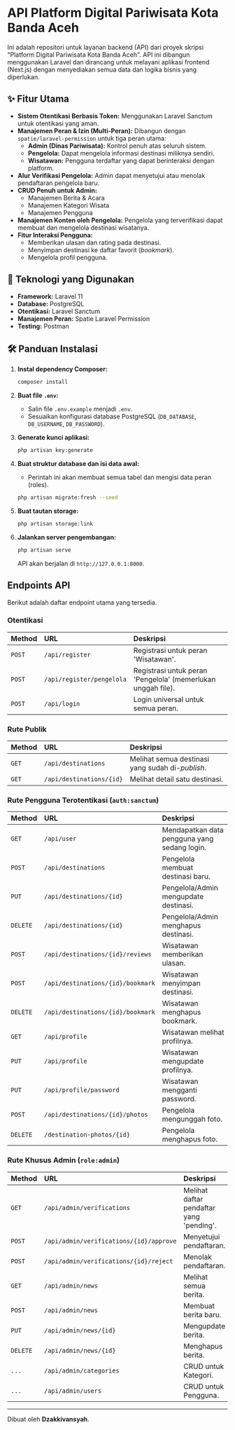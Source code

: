 # API Platform Digital Pariwisata Kota Banda Aceh

Ini adalah repositori untuk layanan backend (API) dari proyek skripsi "Platform Digital Pariwisata Kota Banda Aceh". API ini dibangun menggunakan Laravel dan dirancang untuk melayani aplikasi frontend (Next.js) dengan menyediakan semua data dan logika bisnis yang diperlukan.

## ✨ Fitur Utama

- **Sistem Otentikasi Berbasis Token:** Menggunakan Laravel Sanctum untuk otentikasi yang aman.
- **Manajemen Peran & Izin (Multi-Peran):** Dibangun dengan `spatie/laravel-permission` untuk tiga peran utama:
  - **Admin (Dinas Pariwisata):** Kontrol penuh atas seluruh sistem.
  - **Pengelola:** Dapat mengelola informasi destinasi miliknya sendiri.
  - **Wisatawan:** Pengguna terdaftar yang dapat berinteraksi dengan platform.
- **Alur Verifikasi Pengelola:** Admin dapat menyetujui atau menolak pendaftaran pengelola baru.
- **CRUD Penuh untuk Admin:**
  - Manajemen Berita & Acara
  - Manajemen Kategori Wisata
  - Manajemen Pengguna
- **Manajemen Konten oleh Pengelola:** Pengelola yang terverifikasi dapat membuat dan mengelola destinasi wisatanya.
- **Fitur Interaksi Pengguna:**
  - Memberikan ulasan dan rating pada destinasi.
  - Menyimpan destinasi ke daftar favorit (*bookmark*).
  - Mengelola profil pengguna.

## 🚀 Teknologi yang Digunakan

- **Framework:** Laravel 11
- **Database:** PostgreSQL
- **Otentikasi:** Laravel Sanctum
- **Manajemen Peran:** Spatie Laravel Permission
- **Testing:** Postman

## 🛠️ Panduan Instalasi

1.  **Instal dependency Composer:**
    ```bash
    composer install
    ```

2.  **Buat file `.env`:**
    * Salin file `.env.example` menjadi `.env`.
    * Sesuaikan konfigurasi database PostgreSQL (`DB_DATABASE`, `DB_USERNAME`, `DB_PASSWORD`).

3.  **Generate kunci aplikasi:**
    ```bash
    php artisan key:generate
    ```

4.  **Buat struktur database dan isi data awal:**
    * Perintah ini akan membuat semua tabel dan mengisi data peran (roles).
    ```bash
    php artisan migrate:fresh --seed
    ```

5.  **Buat tautan storage:**
    ```bash
    php artisan storage:link
    ```

6.  **Jalankan server pengembangan:**
    ```bash
    php artisan serve
    ```
    API akan berjalan di `http://127.0.0.1:8000`.

## Endpoints API

Berikut adalah daftar endpoint utama yang tersedia.

### Otentikasi
| Method | URL | Deskripsi |
| :--- | :--- | :--- |
| `POST` | `/api/register` | Registrasi untuk peran 'Wisatawan'. |
| `POST` | `/api/register/pengelola` | Registrasi untuk peran 'Pengelola' (memerlukan unggah file). |
| `POST` | `/api/login` | Login universal untuk semua peran. |

### Rute Publik
| Method | URL | Deskripsi |
| :--- | :--- | :--- |
| `GET` | `/api/destinations` | Melihat semua destinasi yang sudah di-*publish*. |
| `GET` | `/api/destinations/{id}` | Melihat detail satu destinasi. |

### Rute Pengguna Terotentikasi (`auth:sanctum`)
| Method | URL | Deskripsi |
| :--- | :--- | :--- |
| `GET` | `/api/user` | Mendapatkan data pengguna yang sedang login. |
| `POST` | `/api/destinations` | Pengelola membuat destinasi baru. |
| `PUT` | `/api/destinations/{id}` | Pengelola/Admin mengupdate destinasi. |
| `DELETE`| `/api/destinations/{id}` | Pengelola/Admin menghapus destinasi. |
| `POST` | `/api/destinations/{id}/reviews`| Wisatawan memberikan ulasan. |
| `POST` | `/api/destinations/{id}/bookmark`| Wisatawan menyimpan destinasi. |
| `DELETE`| `/api/destinations/{id}/bookmark`| Wisatawan menghapus bookmark. |
| `GET` | `/api/profile` | Wisatawan melihat profilnya. |
| `PUT` | `/api/profile` | Wisatawan mengupdate profilnya. |
| `PUT` | `/api/profile/password` | Wisatawan mengganti password. |
| `POST` | `/api/destinations/{id}/photos`| Pengelola mengunggah foto. |
| `DELETE`| `/destination-photos/{id}` | Pengelola menghapus foto. |


### Rute Khusus Admin (`role:admin`)
| Method | URL | Deskripsi |
| :--- | :--- | :--- |
| `GET` | `/api/admin/verifications` | Melihat daftar pendaftar yang 'pending'. |
| `POST` | `/api/admin/verifications/{id}/approve` | Menyetujui pendaftaran. |
| `POST` | `/api/admin/verifications/{id}/reject` | Menolak pendaftaran. |
| `GET` | `/api/admin/news` | Melihat semua berita. |
| `POST` | `/api/admin/news` | Membuat berita baru. |
| `PUT` | `/api/admin/news/{id}` | Mengupdate berita. |
| `DELETE`| `/api/admin/news/{id}` | Menghapus berita. |
| `...` | `/api/admin/categories` | CRUD untuk Kategori. |
| `...` | `/api/admin/users` | CRUD untuk Pengguna. |

---

Dibuat oleh **Dzakkivansyah**.
